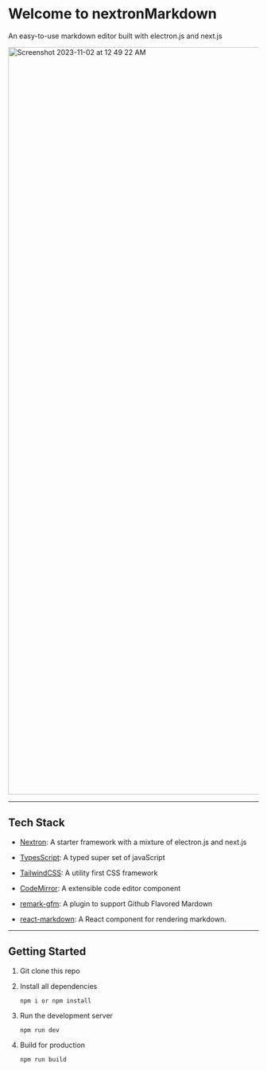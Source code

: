 # Welcome to nextronMarkdown

An easy-to-use markdown editor built with electron.js and next.js

<img width="1503" alt="Screenshot 2023-11-02 at 12 49 22 AM" src="https://github.com/eruigu/nextronMarkdown/assets/60236247/36d46bed-4728-4bbe-a343-0bf8e95a8505">

---

## Tech Stack

- [Nextron](https://github.com/saltyshiomix/nextron): A starter framework with a mixture of electron.js and next.js

- [TypesScript](https://www.typescriptlang.org/): A typed super set of javaScript
- [TailwindCSS](https://tailwindcss.com/): A utility first CSS framework
- [CodeMirror](https://codemirror.net/): A extensible code editor component
- [remark-gfm](https://github.com/remarkjs/remark-gfm): A plugin to support Github Flavored Mardown
- [react-markdown](https://github.com/remarkjs/react-markdown): A React component for rendering markdown.

---

## Getting Started

1. Git clone this repo
2. Install all dependencies

   ``` npm i or npm install ```
3. Run the development server

   ``` npm run dev ```
4. Build for production
  
   ``` npm run build ```
